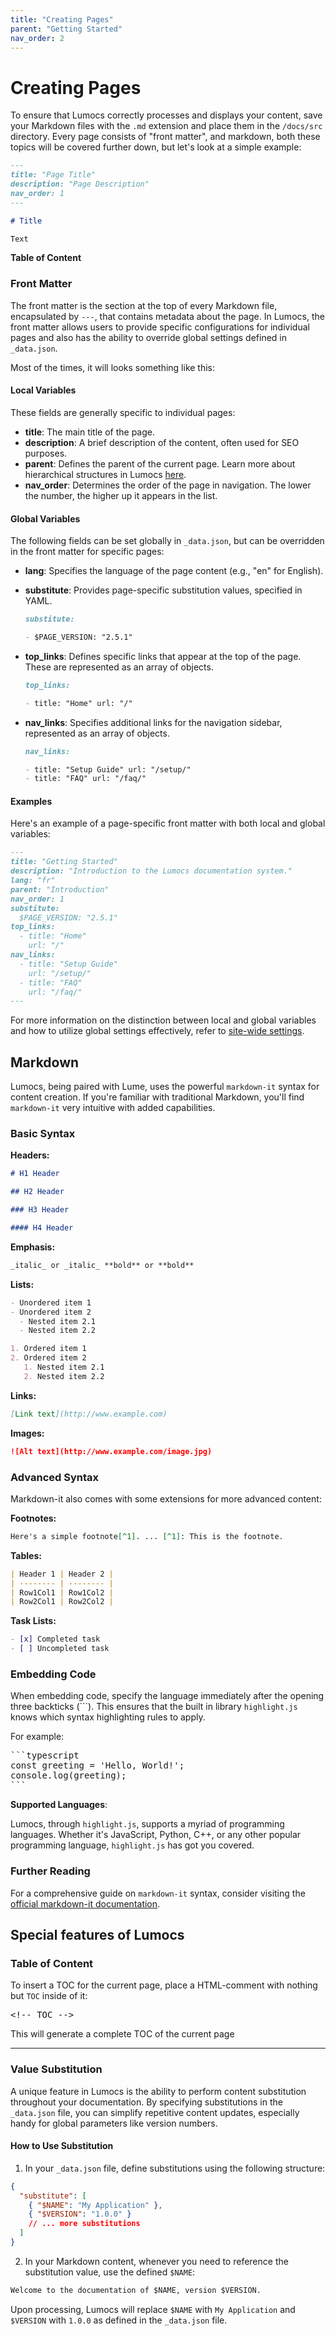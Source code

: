 ```yaml
---
title: "Creating Pages"
parent: "Getting Started"
nav_order: 2
---
```


# Creating Pages

To ensure that Lumocs correctly processes and displays your content, save your
Markdown files with the `.md` extension and place them in the `/docs/src`
directory. Every page consists of "front matter", and markdown, both these
topics will be covered further down, but let's look at a simple example:

```markdown
---
title: "Page Title"
description: "Page Description"
nav_order: 1
---

# Title

Text
```

**Table of Content**

<!-- TOC -->

### Front Matter

The front matter is the section at the top of every Markdown file, encapsulated
by `---`, that contains metadata about the page. In Lumocs, the front matter
allows users to provide specific configurations for individual pages and also
has the ability to override global settings defined in `_data.json`.

Most of the times, it will looks something like this:

#### Local Variables

These fields are generally specific to individual pages:

- **title**: The main title of the page.
- **description**: A brief description of the content, often used for SEO
  purposes.
- **parent**: Defines the parent of the current page. Learn more about
  hierarchical structures in Lumocs [here](/usage/hierarchy/).
- **nav_order**: Determines the order of the page in navigation. The lower the
  number, the higher up it appears in the list.

#### Global Variables

The following fields can be set globally in `_data.json`, but can be overridden
in the front matter for specific pages:

- **lang**: Specifies the language of the page content (e.g., "en" for English).
- **substitute**: Provides page-specific substitution values, specified in YAML.

  ```markdown
  substitute:

  - $PAGE_VERSION: "2.5.1"
  ```

- **top_links**: Defines specific links that appear at the top of the page.
  These are represented as an array of objects.

  ```markdown
  top_links:

  - title: "Home" url: "/"
  ```

- **nav_links**: Specifies additional links for the navigation sidebar,
  represented as an array of objects.

  ```markdown
  nav_links:

  - title: "Setup Guide" url: "/setup/"
  - title: "FAQ" url: "/faq/"
  ```

#### Examples

Here's an example of a page-specific front matter with both local and global
variables:

```markdown
---
title: "Getting Started"
description: "Introduction to the Lumocs documentation system."
lang: "fr"
parent: "Introduction"
nav_order: 1
substitute:
  $PAGE_VERSION: "2.5.1"
top_links: 
  - title: "Home"
    url: "/"
nav_links:
  - title: "Setup Guide"
    url: "/setup/"
  - title: "FAQ"
    url: "/faq/"
---
```

For more information on the distinction between local and global variables and
how to utilize global settings effectively, refer to
[site-wide settings](/usage/site/).

## Markdown

Lumocs, being paired with Lume, uses the powerful `markdown-it` syntax for
content creation. If you're familiar with traditional Markdown, you'll find
`markdown-it` very intuitive with added capabilities.

### Basic Syntax

**Headers:**

```markdown
# H1 Header

## H2 Header

### H3 Header

#### H4 Header
```

**Emphasis:**

```markdown
_italic_ or _italic_ **bold** or **bold**
```

**Lists:**

```markdown
- Unordered item 1
- Unordered item 2
  - Nested item 2.1
  - Nested item 2.2

1. Ordered item 1
2. Ordered item 2
   1. Nested item 2.1
   2. Nested item 2.2
```

**Links:**

```markdown
[Link text](http://www.example.com)
```

**Images:**

```markdown
![Alt text](http://www.example.com/image.jpg)
```

### Advanced Syntax

Markdown-it also comes with some extensions for more advanced content:

**Footnotes:**

```markdown
Here's a simple footnote[^1]. ... [^1]: This is the footnote.
```

**Tables:**

```markdown
| Header 1 | Header 2 |
| -------- | -------- |
| Row1Col1 | Row1Col2 |
| Row2Col1 | Row2Col2 |
```

**Task Lists:**

```markdown
- [x] Completed task
- [ ] Uncompleted task
```

### Embedding Code

When embedding code, specify the language immediately after the opening three
backticks (\`\`\`). This ensures that the built in library `highlight.js` knows
which syntax highlighting rules to apply.

For example:

<pre>```typescript
const greeting = 'Hello, World!';
console.log(greeting);
```</pre>

**Supported Languages**:

Lumocs, through `highlight.js`, supports a myriad of programming languages.
Whether it's JavaScript, Python, C++, or any other popular programming language,
`highlight.js` has got you covered.

### Further Reading

For a comprehensive guide on `markdown-it` syntax, consider visiting the
[official markdown-it documentation](https://github.com/markdown-it/markdown-it).

## Special features of Lumocs

### Table of Content

To insert a TOC for the current page, place a HTML-comment with nothing but
`TOC` inside of it:

<pre>
&lt;!-- TOC --&gt;
</pre>

This will generate a complete TOC of the current page

---

### Value Substitution

A unique feature in Lumocs is the ability to perform content substitution
throughout your documentation. By specifying substitutions in the `_data.json`
file, you can simplify repetitive content updates, especially handy for global
parameters like version numbers.

#### How to Use Substitution

1. In your `_data.json` file, define substitutions using the following
   structure:

```json
{
  "substitute": [
    { "$NAME": "My Application" },
    { "$VERSION": "1.0.0" }
    // ... more substitutions
  ]
}
```

2. In your Markdown content, whenever you need to reference the substitution
   value, use the defined `$NAME`:

```markdown
Welcome to the documentation of $NAME, version $VERSION.
```

Upon processing, Lumocs will replace `$NAME` with `My Application` and
`$VERSION` with `1.0.0` as defined in the `_data.json` file.
